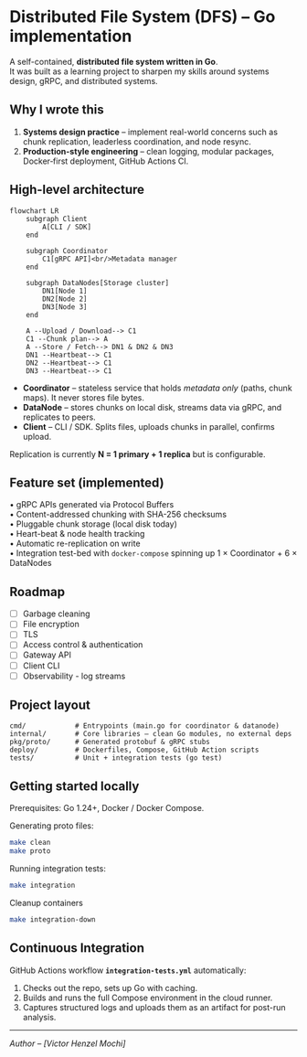 # Distributed File System (DFS) – Go implementation

A self-contained, **distributed file system written in Go**.  
It was built as a learning project to sharpen my skills around systems design, gRPC, and distributed systems.

## Why I wrote this

1. **Systems design practice** – implement real-world concerns such as chunk replication, leaderless coordination, and node resync.
2. **Production-style engineering** – clean logging, modular packages, Docker‐first deployment, GitHub Actions CI.

## High-level architecture

```mermaid
flowchart LR
    subgraph Client
        A[CLI / SDK]
    end

    subgraph Coordinator
        C1[gRPC API]<br/>Metadata manager
    end

    subgraph DataNodes[Storage cluster]
        DN1[Node 1]
        DN2[Node 2]
        DN3[Node 3]
    end

    A --Upload / Download--> C1
    C1 --Chunk plan--> A
    A --Store / Fetch--> DN1 & DN2 & DN3
    DN1 --Heartbeat--> C1
    DN2 --Heartbeat--> C1
    DN3 --Heartbeat--> C1
```

* **Coordinator** – stateless service that holds _metadata only_ (paths, chunk maps). It never stores file bytes.  
* **DataNode** – stores chunks on local disk, streams data via gRPC, and replicates to peers.  
* **Client** – CLI / SDK. Splits files, uploads chunks in parallel, confirms upload.

Replication is currently **N = 1 primary + 1 replica** but is configurable.

## Feature set (implemented)

• gRPC APIs generated via Protocol Buffers  
• Content-addressed chunking with SHA-256 checksums  
• Pluggable chunk storage (local disk today)  
• Heart-beat & node health tracking  
• Automatic re-replication on write  
• Integration test-bed with `docker-compose` spinning up 1 × Coordinator + 6 × DataNodes

## Roadmap

- [ ] Garbage cleaning
- [ ] File encryption
- [ ] TLS
- [ ] Access control & authentication  
- [ ] Gateway API
- [ ] Client CLI
- [ ] Observability - log streams

## Project layout

```text
cmd/            # Entrypoints (main.go for coordinator & datanode)
internal/       # Core libraries – clean Go modules, no external deps
pkg/proto/      # Generated protobuf & gRPC stubs
deploy/         # Dockerfiles, Compose, GitHub Action scripts
tests/          # Unit + integration tests (go test)
```

## Getting started locally

Prerequisites: Go 1.24+, Docker / Docker Compose.

Generating proto files:
```bash
make clean
make proto
```

Running integration tests:

```bash
make integration
```

Cleanup containers
```bash
make integration-down
```

## Continuous Integration

GitHub Actions workflow **`integration-tests.yml`** automatically:
1. Checks out the repo, sets up Go with caching.  
2. Builds and runs the full Compose environment in the cloud runner.  
3. Captures structured logs and uploads them as an artifact for post-run analysis.
---

*Author – [Victor Henzel Mochi]* 